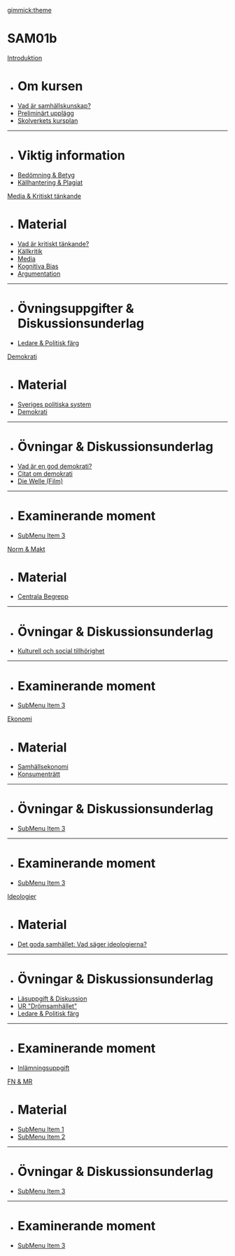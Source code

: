 [gimmick:theme](readable)
# SAM01b

[Introduktion]()

  * # Om kursen
  * [Vad är samhällskunskap?](1_intro/vad_ar_samhallskunskap.md)
  * [Preliminärt upplägg](1_intro/kursens_upplagg.md)
  * [Skolverkets kursplan](1_intro/kursplan.md)
  - - - -
  * # Viktig information
  * [Bedömning & Betyg](1_intro/bedomning.md)
  * [Källhantering & Plagiat](1_intro/kallhantering.md)

[Media & Kritiskt tänkande]()

  * # Material
  * [Vad är kritiskt tänkande?](1_intro/vad_ar_samhallskunskap.md)
  * [Källkritik](1_intro/vad_ar_samhallskunskap.md)
  * [Media](1_intro/vad_ar_samhallskunskap.md)
  * [Kognitiva Bias](1_intro/kursens_upplagg.md)
  * [Argumentation](1_intro/kursplan.md)
  - - - -
  * # Övningsuppgifter & Diskussionsunderlag
  * [Ledare & Politisk färg](2_kritiskt_tankande/ledare_politisk_farg.md)

[Demokrati]()

  * # Material
  * [Sveriges politiska system](subitem1.md)
  * [Demokrati](subitem2.md)
  - - - -
  * # Övningar & Diskussionsunderlag
  * [Vad är en god demokrati?](3_demokrati/ovningar/demokrati_diskussionsfragor.md)
  * [Citat om demokrati](3_demokrati/ovningar/citat_tankar_demokrati.md)
  * [Die Welle (Film)](3_demokrati/ovningar/die_welle.md)
  - - - -
  * # Examinerande moment
  * [SubMenu Item 3](subitem3.md)

[Norm & Makt]()

  * # Material
  * [Centrala Begrepp](4_norm/struktur_centrala_begrepp.md)
  - - - -
  * # Övningar & Diskussionsunderlag
  * [Kulturell och social tillhörighet](4_norm/diskussionsunderlag/kulturell_och_social_tillhorighet.md)
  - - - -
  * # Examinerande moment
  * [SubMenu Item 3](subitem3.md)
  
[Ekonomi]()

  * # Material
  * [Samhällsekonomi](subitem1.md)
  * [Konsumenträtt](subitem2.md)
  - - - -
  * # Övningar & Diskussionsunderlag
  * [SubMenu Item 3](subitem3.md)
  - - - -
  * # Examinerande moment
  * [SubMenu Item 3](subitem3.md)

[Ideologier]()

  * # Material
  * [Det goda samhället: Vad säger ideologierna?](6_ideologier/material/om_ideologierna.md)
  - - - -
  * # Övningar & Diskussionsunderlag
  * [Läsuppgift & Diskussion](6_ideologier/ovningar/lasning_arena_och_diskussion.md)
  * [UR "Drömsamhället"](6_ideologier/ovningar/ur_dromsamhallet.md)
  * [Ledare & Politisk färg](2_kritiskt_tankande/ledare_politisk_farg.md)
  - - - -
  * # Examinerande moment
  * [Inlämningsuppgift](6_ideologier/examinerande_moment/inlamning_det_goda_samhallet.md)
  
[FN & MR]()

  * # Material
  * [SubMenu Item 1](subitem1.md)
  * [SubMenu Item 2](subitem2.md)
  - - - -
  * # Övningar & Diskussionsunderlag
  * [SubMenu Item 3](subitem3.md)
  - - - -
  * # Examinerande moment
  * [SubMenu Item 3](subitem3.md)